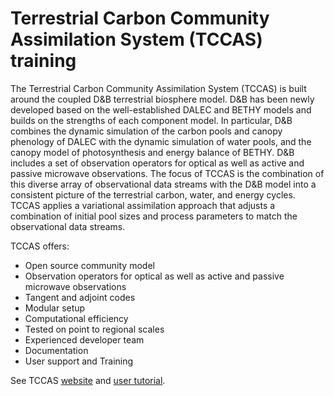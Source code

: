 # Terrestrial Carbon Community Assimilation System (TCCAS) training 

The Terrestrial Carbon Community Assimilation System (TCCAS) is built around the coupled D&B terrestrial biosphere model. D&B has been newly developed based on the well-established DALEC and BETHY models and builds on the strengths of each component model. In particular, D&B combines the dynamic simulation of the carbon pools and canopy phenology of DALEC with the dynamic simulation of water pools, and the canopy model of photosynthesis and energy balance of BETHY. D&B includes a set of observation operators for optical as well as active and passive microwave observations. The focus of TCCAS is the combination of this diverse array of observational data streams with the D&B model into a consistent picture of the terrestrial carbon, water, and energy cycles. TCCAS applies a variational assimilation approach that adjusts a combination of initial pool sizes and process parameters to match the observational data streams.


TCCAS offers:
- Open source community model
- Observation operators for optical as well as active and passive microwave observations
- Tangent and adjoint codes
- Modular setup
- Computational efficiency
- Tested on point to regional scales
- Experienced developer team
- Documentation
- User support and Training

See TCCAS [website](https://tccas.inversion-lab.com/) and [user tutorial](https://tccas.inversion-lab.com/documentation/TCCAS_manual.pdf).
